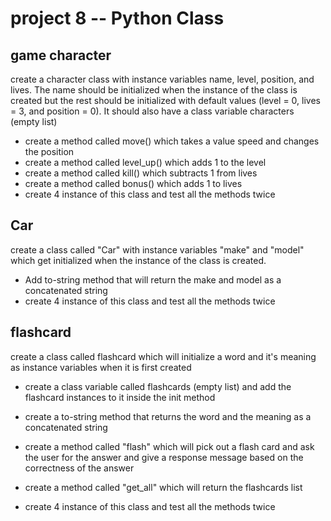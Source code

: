 # project 8 -- Python Class

## game character

create a character class with instance variables name, level, position, and lives. The name should be initialized when the instance of the class is created but the rest should be initialized with default values (level = 0, lives = 3, and position = 0). It should also have a class variable characters (empty list)

- create a method called move() which takes a value speed and changes the position
- create a method called level_up() which adds 1 to the level
- create a method called kill() which subtracts 1 from lives
- create a method called bonus() which adds 1 to lives
- create 4 instance of this class and test all the methods twice

## Car
create a class called "Car" with instance variables "make" and "model" which get initialized when the instance of the class is created.
- Add to-string method that will return the make and model as a concatenated string
- create 4 instance of this class and test all the methods twice

## flashcard
create a class called flashcard which will initialize a word and it's meaning as instance variables when it is first created
- create a class variable called flashcards (empty list) and add the flashcard instances to it inside the init method

- create a to-string method that returns the word and the meaning as a concatenated string
- create a method called "flash" which will pick out a flash card and ask the user for the answer and give a response message based on the correctness of the answer
- create a method called "get_all" which will return the flashcards list
- create 4 instance of this class and test all the methods twice
